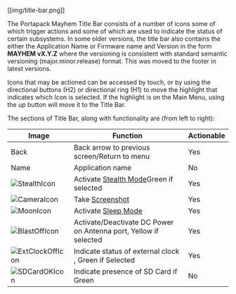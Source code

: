 [[img/title-bar.png]]

The Portapack Mayhem Title Bar consists of a number of icons some of which trigger actions and some of which are used to indicate the status of certain subsystems. In some older versions, the title bar also contains the either the Application Name or Firmware name and Version in the form **MAYHEM vX.Y.Z** where the versioning is consistent with standard semantic versioning (major.minor.release) format. This was moved to the footer in latest versions.

Icons that may be actioned can be accessed by touch, or by using the directional buttons (H2) or directional ring (H1) to move the highlight that indicates which Icon is selected. If the highlight is on the Main Menu, using the *up* button will move it to the Title Bar.

The sections of Title Bar, along with functionality are (from left to right):

|Image|Function|Actionable|
|-----|--------|----------|
|Back |Back arrow to previous screen/Return to menu| Yes |
|Name|Application name| No |
|![StealthIcon](https://github.com/eried/portapack-mayhem/blob/master/firmware/graphics/icon_stealth.png)|Activate [Stealth Mode](stealth-mode)Green if selected | Yes|
|![CameraIcon](https://github.com/eried/portapack-mayhem/blob/master/firmware/graphics/icon_camera.png)|Take [Screenshot](screenshots)  | Yes|
|![MoonIcon](https://github.com/eried/portapack-mayhem/blob/master/firmware/graphics/icon_sleep.png)|Activate [Sleep Mode](sleep-mode)| Yes|
|![BlastOffIcon](https://github.com/eried/portapack-mayhem/blob/master/firmware/graphics/icon_biast_off.png)|Activate/Deactivate DC Power on Antenna port, Yellow if selected| Yes |
|![ExtClockOffIcon](https://github.com/eried/portapack-mayhem/blob/master/firmware/graphics/icon_clk_ext.png)|Indicate status of external clock , Green if Selected | Yes |
|![SDCardOKIcon](https://github.com/eried/portapack-mayhem/blob/master/firmware/graphics/sd_card_ok.png)|Indicate presence of SD Card if Green|No|


    


